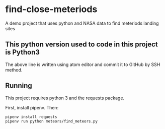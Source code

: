 # find-close-meteriods
A demo project that uses python and NASA data to find meteriods landing sites

## This python version used to code in this project is Python3

The above line is written using atom editor and commit it to GitHub by SSH method.

## Running
This project requires python 3 and the requests package.

First, install pipenv. Then:

```
pipenv install requests
pipenv run python meteors/find_meteors.py
```
